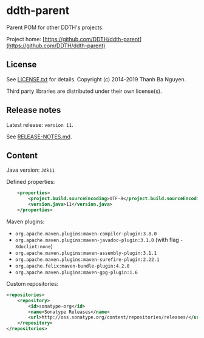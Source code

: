# ddth-parent

Parent POM for other DDTH's projects.

Project home:
[https://github.com/DDTH/ddth-parent](https://github.com/DDTH/ddth-parent)


## License

See [LICENSE.txt](LICENSE.txt) for details. Copyright (c) 2014-2019 Thanh Ba Nguyen.

Third party libraries are distributed under their own license(s).


## Release notes

Latest release: `version 11`.

See [RELEASE-NOTES.md](RELEASE-NOTES.md).


## Content

Java version: `Jdk11`

Defined properties:

```xml
    <properties>
        <project.build.sourceEncoding>UTF-8</project.build.sourceEncoding>
        <version.java>11</version.java>
    </properties>
```

Maven plugins:

- `org.apache.maven.plugins:maven-compiler-plugin:3.8.0`
- `org.apache.maven.plugins:maven-javadoc-plugin:3.1.0` (with flag `-Xdoclint:none`)
- `org.apache.maven.plugins:maven-assembly-plugin:3.1.1`
- `org.apache.maven.plugins:maven-surefire-plugin:2.22.1`
- `org.apache.felix:maven-bundle-plugin:4.2.0`
- `org.apache.maven.plugins:maven-gpg-plugin:1.6`

Custom repositories:

```xml
<repositories>
	<repository>
		<id>sonatype-org</id>
		<name>Sonatype Releases</name>
		<url>http://oss.sonatype.org/content/repositories/releases/</url>
	</repository>
</repositories>
```
